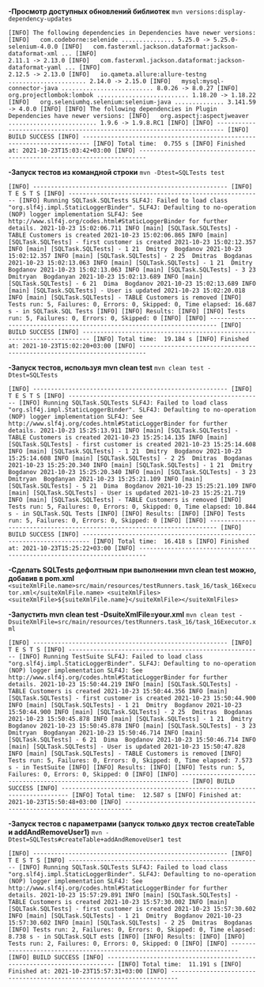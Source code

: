 **-Просмотр доступных обновлений библиотек**
`mvn versions:display-dependency-updates`

`[INFO] The following dependencies in Dependencies have newer versions:
[INFO]   com.codeborne:selenide ............... 5.25.0 -> 5.25.0-selenium-4.0.0
[INFO]   com.fasterxml.jackson.dataformat:jackson-dataformat-xml ...
[INFO]                                                         2.11.1 -> 2.13.0
[INFO]   com.fasterxml.jackson.dataformat:jackson-dataformat-yaml ...
[INFO]                                                         2.12.5 -> 2.13.0
[INFO]   io.qameta.allure:allure-testng ...................... 2.14.0 -> 2.15.0
[INFO]   mysql:mysql-connector-java .......................... 8.0.26 -> 8.0.27
[INFO]   org.projectlombok:lombok .......................... 1.18.20 -> 1.18.22
[INFO]   org.seleniumhq.selenium:selenium-java .............. 3.141.59 -> 4.0.0
[INFO]
[INFO] The following dependencies in Plugin Dependencies have newer versions:
[INFO]   org.aspectj:aspectjweaver ......................... 1.9.6 -> 1.9.8.RC1
[INFO]
[INFO] ------------------------------------------------------------------------
[INFO] BUILD SUCCESS
[INFO] ------------------------------------------------------------------------
[INFO] Total time:  0.755 s
[INFO] Finished at: 2021-10-23T15:03:42+03:00
[INFO] ------------------------------------------------------------------------
`

**-Запуск тестов из командной строки**
`mvn -Dtest=SQLTests test`

`[INFO] -------------------------------------------------------
[INFO]  T E S T S
[INFO] -------------------------------------------------------
[INFO] Running SQLTask.SQLTests
SLF4J: Failed to load class "org.slf4j.impl.StaticLoggerBinder".
SLF4J: Defaulting to no-operation (NOP) logger implementation
SLF4J: See http://www.slf4j.org/codes.html#StaticLoggerBinder for further details.
2021-10-23 15:02:06.711 INFO [main] [SQLTask.SQLTests] - TABLE Customers is created
2021-10-23 15:02:06.865 INFO [main] [SQLTask.SQLTests] - first customer is created
2021-10-23 15:02:12.357 INFO [main] [SQLTask.SQLTests] - 1 21  Dmitry  Bogdanov
2021-10-23 15:02:12.357 INFO [main] [SQLTask.SQLTests] - 2 25  Dmitras  Bogdanas
2021-10-23 15:02:13.063 INFO [main] [SQLTask.SQLTests] - 1 21  Dmitry  Bogdanov
2021-10-23 15:02:13.063 INFO [main] [SQLTask.SQLTests] - 3 23  Dmitryan  Bogdanyan
2021-10-23 15:02:13.689 INFO [main] [SQLTask.SQLTests] - 6 21  Dima  Bogdanov
2021-10-23 15:02:13.689 INFO [main] [SQLTask.SQLTests] - User is updated
2021-10-23 15:02:20.018 INFO [main] [SQLTask.SQLTests] - TABLE Customers is removed
[INFO] Tests run: 5, Failures: 0, Errors: 0, Skipped: 0, Time elapsed: 16.687 s - in SQLTask.SQL
Tests
[INFO]
[INFO] Results:
[INFO]
[INFO] Tests run: 5, Failures: 0, Errors: 0, Skipped: 0
[INFO]
[INFO] ------------------------------------------------------------------------
[INFO] BUILD SUCCESS
[INFO] ------------------------------------------------------------------------
[INFO] Total time:  19.184 s
[INFO] Finished at: 2021-10-23T15:02:20+03:00
[INFO] ------------------------------------------------------------------------
`

**-Запуск тестов, используя mvn clean test**
`mvn clean test -Dtest=SQLTests`

`[INFO] -------------------------------------------------------
[INFO]  T E S T S
[INFO] -------------------------------------------------------
[INFO] Running SQLTask.SQLTests
SLF4J: Failed to load class "org.slf4j.impl.StaticLoggerBinder".
SLF4J: Defaulting to no-operation (NOP) logger implementation
SLF4J: See http://www.slf4j.org/codes.html#StaticLoggerBinder for further details.
2021-10-23 15:25:13.911 INFO [main] [SQLTask.SQLTests] - TABLE Customers is created
2021-10-23 15:25:14.135 INFO [main] [SQLTask.SQLTests] - first customer is created
2021-10-23 15:25:14.608 INFO [main] [SQLTask.SQLTests] - 1 21  Dmitry  Bogdanov
2021-10-23 15:25:14.608 INFO [main] [SQLTask.SQLTests] - 2 25  Dmitras  Bogdanas
2021-10-23 15:25:20.340 INFO [main] [SQLTask.SQLTests] - 1 21  Dmitry  Bogdanov
2021-10-23 15:25:20.340 INFO [main] [SQLTask.SQLTests] - 3 23  Dmitryan  Bogdanyan
2021-10-23 15:25:21.109 INFO [main] [SQLTask.SQLTests] - 5 21  Dima  Bogdanov
2021-10-23 15:25:21.109 INFO [main] [SQLTask.SQLTests] - User is updated
2021-10-23 15:25:21.719 INFO [main] [SQLTask.SQLTests] - TABLE Customers is removed
[INFO] Tests run: 5, Failures: 0, Errors: 0, Skipped: 0, Time elapsed: 10.844 s - in SQLTask.SQL
Tests
[INFO]
[INFO] Results:
[INFO]
[INFO] Tests run: 5, Failures: 0, Errors: 0, Skipped: 0
[INFO]
[INFO] ------------------------------------------------------------------------
[INFO] BUILD SUCCESS
[INFO] ------------------------------------------------------------------------
[INFO] Total time:  16.418 s
[INFO] Finished at: 2021-10-23T15:25:22+03:00
[INFO] ------------------------------------------------------------------------
`

**-Сделать SQLTests дефолтным при выполнении mvn clean test можно, добавив в pom.xml**
`<suiteXmlFile.name>src/main/resources/testRunners.task_16/task_16Executor.xml</suiteXmlFile.name>
<suiteXmlFiles><suiteXmlFile>${suiteXmlFile.name}</suiteXmlFile></suiteXmlFiles>`


**-Запустить mvn clean test -DsuiteXmlFile=your.xml**
`mvn clean test -DsuiteXmlFile=src/main/resources/testRunners.task_16/task_16Executor.xml`

`[INFO] -------------------------------------------------------
[INFO]  T E S T S
[INFO] -------------------------------------------------------
[INFO] Running TestSuite
SLF4J: Failed to load class "org.slf4j.impl.StaticLoggerBinder".
SLF4J: Defaulting to no-operation (NOP) logger implementation
SLF4J: See http://www.slf4j.org/codes.html#StaticLoggerBinder for further details.
2021-10-23 15:50:44.219 INFO [main] [SQLTask.SQLTests] - TABLE Customers is created
2021-10-23 15:50:44.356 INFO [main] [SQLTask.SQLTests] - first customer is created
2021-10-23 15:50:44.900 INFO [main] [SQLTask.SQLTests] - 1 21  Dmitry  Bogdanov
2021-10-23 15:50:44.900 INFO [main] [SQLTask.SQLTests] - 2 25  Dmitras  Bogdanas
2021-10-23 15:50:45.878 INFO [main] [SQLTask.SQLTests] - 1 21  Dmitry  Bogdanov
2021-10-23 15:50:45.878 INFO [main] [SQLTask.SQLTests] - 3 23  Dmitryan  Bogdanyan
2021-10-23 15:50:46.714 INFO [main] [SQLTask.SQLTests] - 6 21  Dima  Bogdanov
2021-10-23 15:50:46.714 INFO [main] [SQLTask.SQLTests] - User is updated
2021-10-23 15:50:47.828 INFO [main] [SQLTask.SQLTests] - TABLE Customers is removed
[INFO] Tests run: 5, Failures: 0, Errors: 0, Skipped: 0, Time elapsed: 7.573 s - in TestSuite
[INFO]
[INFO] Results:
[INFO]
[INFO] Tests run: 5, Failures: 0, Errors: 0, Skipped: 0
[INFO]
[INFO] ------------------------------------------------------------------------
[INFO] BUILD SUCCESS
[INFO] ------------------------------------------------------------------------
[INFO] Total time:  12.587 s
[INFO] Finished at: 2021-10-23T15:50:48+03:00
[INFO] ------------------------------------------------------------------------
`


**-Запуск тестов с параметрами (запуск только двух тестов createTable и addAndRemoveUser1)**
`mvn -Dtest=SQLTests#createTable+addAndRemoveUser1 test`

`[INFO] -------------------------------------------------------
[INFO]  T E S T S
[INFO] -------------------------------------------------------
[INFO] Running SQLTask.SQLTests
SLF4J: Failed to load class "org.slf4j.impl.StaticLoggerBinder".
SLF4J: Defaulting to no-operation (NOP) logger implementation
SLF4J: See http://www.slf4j.org/codes.html#StaticLoggerBinder for further details.
2021-10-23 15:57:29.891 INFO [main] [SQLTask.SQLTests] - TABLE Customers is created
2021-10-23 15:57:30.002 INFO [main] [SQLTask.SQLTests] - first customer is created
2021-10-23 15:57:30.602 INFO [main] [SQLTask.SQLTests] - 1 21  Dmitry  Bogdanov
2021-10-23 15:57:30.602 INFO [main] [SQLTask.SQLTests] - 2 25  Dmitras  Bogdanas
[INFO] Tests run: 2, Failures: 0, Errors: 0, Skipped: 0, Time elapsed: 8.738 s - in SQLTask.SQLT
ests
[INFO]
[INFO] Results:
[INFO]
[INFO] Tests run: 2, Failures: 0, Errors: 0, Skipped: 0
[INFO]
[INFO] ------------------------------------------------------------------------
[INFO] BUILD SUCCESS
[INFO] ------------------------------------------------------------------------
[INFO] Total time:  11.191 s
[INFO] Finished at: 2021-10-23T15:57:31+03:00
[INFO] ------------------------------------------------------------------------
`